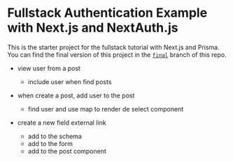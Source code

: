 # Fullstack Authentication Example with Next.js and NextAuth.js

This is the starter project for the fullstack tutorial with Next.js and Prisma. You can find the final version of this project in the [`final`](https://github.com/prisma/blogr-nextjs-prisma/tree/final) branch of this repo.

- view user from a post
  - include user when find posts

- when create a post, add user to the post
  - find user and use map to render de select component

- create a new field external link
  - add to the schema
  - add to the form
  - add to the post component

